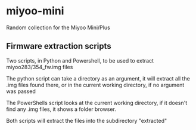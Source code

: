 # miyoo-mini
Random collection for the Miyoo Mini/Plus

## Firmware extraction scripts
Two scripts, in Python and Powershell, to be used to extract miyoo283/354_fw.img files

The python script can take a directory as an argument, it will extract all the .img files found there, or in the current working directory, if no argument was passed

The PowerShells script looks at the current working directory, if it doesn't find any .img files, it shows a folder browser.

Both scripts will extract the files into the subdirectory "extracted"
